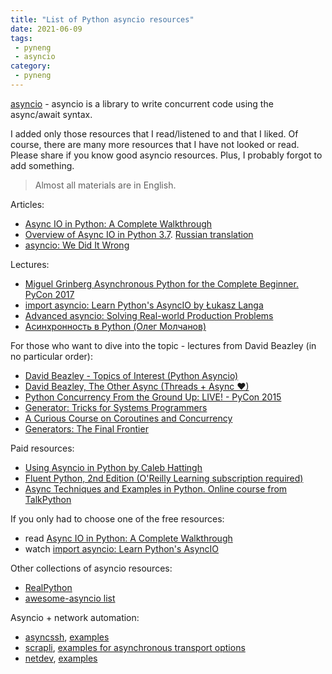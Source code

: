 ```yaml
---
title: "List of Python asyncio resources"
date: 2021-06-09
tags:
 - pyneng
 - asyncio
category:
 - pyneng
---
```


[asyncio](https://docs.python.org/3/library/asyncio.html) - asyncio is a library to write concurrent code using the async/await syntax.

I added only those resources that I read/listened to and that I liked.
Of course, there are many more resources that I have not looked or read.
Please share if you know good asyncio resources. Plus, I probably forgot to add something.

> Almost all materials are in English.

Articles:

* [Async IO in Python: A Complete Walkthrough](https://realpython.com/async-io-python/)
* [Overview of Async IO in Python 3.7](https://stackabuse.com/overview-of-async-io-in-python-3-7/). [Russian translation](https://webdevblog.ru/obzor-async-io-v-python-3-7/)
* [asyncio: We Did It Wrong](https://www.roguelynn.com/words/asyncio-we-did-it-wrong/)

Lectures:

* [Miguel Grinberg Asynchronous Python for the Complete Beginner. PyCon 2017](https://youtu.be/iG6fr81xHKA)
* [import asyncio: Learn Python's AsyncIO by Łukasz Langa](https://www.youtube.com/playlist?list=PLhNSoGM2ik6SIkVGXWBwerucXjgP1rHmB)
* [Advanced asyncio: Solving Real-world Production Problems](https://www.roguelynn.com/talks/advanced-asyncio/)
* [Асинхронность в Python (Олег Молчанов)](https://www.youtube.com/playlist?list=PLlWXhlUMyooawilqK4lPXRvxtbYiw34S8)

For those who want to dive into the topic - lectures from David Beazley (in no particular order):

* [David Beazley -  Topics of Interest (Python Asyncio)](https://www.youtube.com/watch?v=ZzfHjytDceU)
* [David Beazley, The Other Async (Threads + Async ❤)](https://www.youtube.com/watch?v=x1ndXuw7S0s)
* [Python Concurrency From the Ground Up: LIVE! - PyCon 2015](https://youtu.be/MCs5OvhV9S4)
* [Generator: Tricks for Systems Programmers](http://www.dabeaz.com/generators-uk/)
* [A Curious Course on Coroutines and Concurrency](https://www.youtube.com/watch?v=Z_OAlIhXziw)
* [Generators: The Final Frontier](https://www.youtube.com/watch?v=D1twn9kLmYg)


Paid resources:

* [Using Asyncio in Python by Caleb Hattingh](https://www.amazon.com/Using-Asyncio-Python-Understanding-Asynchronous/dp/1492075337)
* [Fluent Python, 2nd Edition (O'Reilly Learning subscription required)](https://learning.oreilly.com/library/view/fluent-python-2nd/9781492056348/)
* [Async Techniques and Examples in Python. Online course from TalkPython](https://training.talkpython.fm/courses/explore_async_python/async-in-python-with-threading-and-multiprocessing)

If you only had to choose one of the free resources:

* read [Async IO in Python: A Complete Walkthrough](https://realpython.com/async-io-python/)
* watch [import asyncio: Learn Python's AsyncIO](https://www.youtube.com/playlist?list=PLhNSoGM2ik6SIkVGXWBwerucXjgP1rHmB)

Other collections of asyncio resources:

* [RealPython](https://realpython.com/async-io-python/#articles)
* [awesome-asyncio list](https://github.com/timofurrer/awesome-asyncio)

Asyncio + network automation:

* [asyncssh](https://asyncssh.readthedocs.io/en/latest/), [examples](https://github.com/natenka/pyneng-examples/tree/main/asyncio/asyncio02_libs/asyncssh)
* [scrapli](https://carlmontanari.github.io/scrapli/user_guide/basic_usage/), [examples for asynchronous transport options](https://github.com/natenka/pyneng-examples/tree/main/asyncio/asyncio02_libs/scrapli)
* [netdev](http://netdev.readthedocs.io/), [examples](https://github.com/natenka/pyneng-examples/tree/main/asyncio/asyncio02_libs/netdev)

